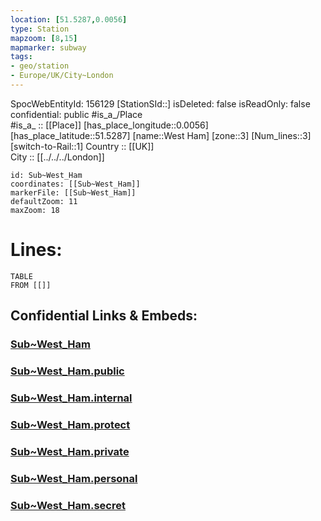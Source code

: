 ```yaml
---
location: [51.5287,0.0056] 
type: Station 
mapzoom: [8,15] 
mapmarker: subway 
tags:
- geo/station
- Europe/UK/City~London
---
```

SpocWebEntityId: 156129
[StationSId::] 
isDeleted: false
isReadOnly: false
confidential: public
#is_a_/Place  
#is_a_ :: [[Place]] 
[has_place_longitude::0.0056] 
[has_place_latitude::51.5287] 
[name::West Ham] 
[zone::3] 
[Num_lines::3] 
[switch-to-Rail::1] 
Country :: [[UK]]  
City :: [[../../../London]]  


```leaflet
id: Sub~West_Ham
coordinates: [[Sub~West_Ham]] 
markerFile: [[Sub~West_Ham]] 
defaultZoom: 11 
maxZoom: 18
```


# Lines: 
```dataview
TABLE 
FROM [[]] 
```


## Confidential Links & Embeds: 

### [Sub~West_Ham](/_Standards/Earth/Continent/Europe/Europe~North/UK/England/Regions~England/London,Greater/cities~GreaterLondon/Underground/Station/Sub~West_Ham.md) 

### [Sub~West_Ham.public](/_public/Earth/Continent/Europe/Europe~North/UK/England/Regions~England/London,Greater/cities~GreaterLondon/Underground/Station/Sub~West_Ham.public.md) 

### [Sub~West_Ham.internal](/_internal/Earth/Continent/Europe/Europe~North/UK/England/Regions~England/London,Greater/cities~GreaterLondon/Underground/Station/Sub~West_Ham.internal.md) 

### [Sub~West_Ham.protect](/_protect/Earth/Continent/Europe/Europe~North/UK/England/Regions~England/London,Greater/cities~GreaterLondon/Underground/Station/Sub~West_Ham.protect.md) 

### [Sub~West_Ham.private](/_private/Earth/Continent/Europe/Europe~North/UK/England/Regions~England/London,Greater/cities~GreaterLondon/Underground/Station/Sub~West_Ham.private.md) 

### [Sub~West_Ham.personal](/_personal/Earth/Continent/Europe/Europe~North/UK/England/Regions~England/London,Greater/cities~GreaterLondon/Underground/Station/Sub~West_Ham.personal.md) 

### [Sub~West_Ham.secret](/_secret/Earth/Continent/Europe/Europe~North/UK/England/Regions~England/London,Greater/cities~GreaterLondon/Underground/Station/Sub~West_Ham.secret.md)

